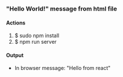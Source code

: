 <h3>"Hello World!" message from html file</h3>
<h4>Actions</h4>
<ol>
	<li>$ sudo npm install</li>
	<li>$ npm run server</li>
</ol>

<h4>Output</h4>
<ul>
	<li>In browser message: "Hello from react"</li>
</ul>
